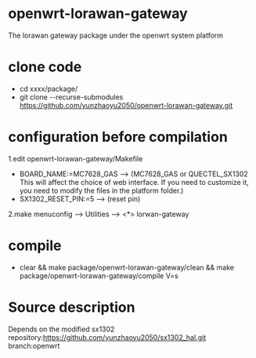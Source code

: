 # openwrt-lorawan-gateway
The lorawan gateway package under the openwrt system platform

# clone code
- cd xxxx/package/
- git clone --recurse-submodules https://github.com/yunzhaoyu2050/openwrt-lorawan-gateway.git

# configuration before compilation
1.edit openwrt-lorawan-gateway/Makefile
<br>
- BOARD_NAME:=MC7628_GAS  -->  (MC7628_GAS or QUECTEL_SX1302 This will affect the choice of web interface. If you need to customize it, you need to modify the files in the platform folder.)
- SX1302_RESET_PIN:=5  -->  (reset pin)

2.make menuconfig --> Utilities -->  <*> lorwan-gateway
<br>

# compile
- clear && make package/openwrt-lorawan-gateway/clean && make package/openwrt-lorawan-gateway/compile V=s

# Source description
Depends on the modified sx1302 repository:https://github.com/yunzhaoyu2050/sx1302_hal.git   branch:openwrt
